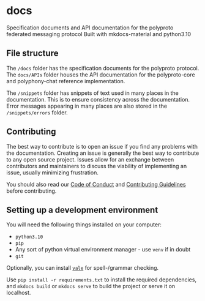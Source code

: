# docs
Specification documents and API documentation for the polyproto federated messaging protocol
Built with mkdocs-material and python3.10

## File structure

The `/docs` folder has the specification documents for the polyproto protocol. The `docs/APIs` folder houses the API documentation for the polyproto-core and polyphony-chat reference implementation.

The `/snippets` folder has snippets of text used in many places in the documentation. This is to ensure consistency across the documentation. Error messages appearing in many places are also stored in the `/snippets/errors` folder.

## Contributing

The best way to contribute is to open an issue if you find any problems with the documentation. Creating an issue is generally the best way to contribute to any open source project. Issues allow for an exchange between contributors and maintainers to discuss the viability of implementing an issue, usually minimizing frustration.

You should also read our [Code of Conduct](https://github.com/polyphony-chat/.github/blob/main/CODE_OF_CONDUCT.md) and [Contributing Guidelines](https://github.com/polyphony-chat/.github/blob/main/CONTRIBUTION_GUIDELINES.md) before contributing.

## Setting up a development environment

You will need the following things installed on your computer:

- `python3.10`
- `pip`
- Any sort of python virtual environment manager - use `venv` if in doubt
- `git`

Optionally, you can install [`vale`](https://vale.sh/) for spell-/grammar checking.

Use `pip install -r requirements.txt` to install the required dependencies, and `mkdocs build` or
`mkdocs serve` to build the project or serve it on localhost.